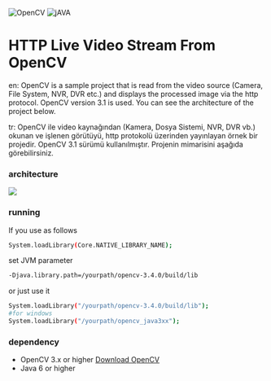 
![OpenCV](https://img.shields.io/badge/OpenCV-3.1-Green.svg)
![jAVA](https://img.shields.io/badge/Java->6-Green.svg)

HTTP Live Video Stream From OpenCV
===================
en: OpenCV is a sample project that is read from the video source (Camera, File System, NVR, DVR etc.) and displays the processed image via the http protocol. OpenCV version 3.1 is used. You can see the architecture of the project below.

tr: OpenCV ile video kaynağından (Kamera, Dosya Sistemi, NVR, DVR vb.) okunan ve işlenen görütüyü, http protokolü üzerinden yayınlayan örnek bir projedir. OpenCV 3.1 sürümü kullanılmıştır. Projenin mimarisini aşağıda görebilirsiniz.


### architecture

![](http://mesutpiskin.com/blog/wp-content/uploads/2017/11/HTTP-live-stream-from-OpenCV.png)

### running

If you use as follows
```sh
System.loadLibrary(Core.NATIVE_LIBRARY_NAME);
```
set JVM parameter
```sh
-Djava.library.path=/yourpath/opencv-3.4.0/build/lib
```
or just use it
```sh
System.loadLibrary("/yourpath/opencv-3.4.0/build/lib");
#for windows
System.loadLibrary("/yourpath/opencv_java3xx");
```
### dependency

 - OpenCV 3.x or higher [Download OpenCV](https://opencv.org/releases.html)
 - Java 6 or higher
